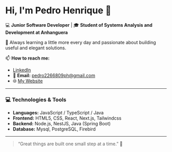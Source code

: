 # Hi, I'm Pedro Henrique 👋  

💻 **Junior Software Developer** | 🎓 **Student of Systems Analysis and Development at Anhanguera**  

🔭 Always learning a little more every day and passionate about building useful and elegant solutions.  

📫 **How to reach me:**  
- [LinkedIn](https://www.linkedin.com/in/pedro-henrique-b748a7261/)  
- 📧 **Email:** pedro2266809ph@gmail.com  
- 🌐 [My Website](https://my-cv-ten-pearl.vercel.app/)  

---

### 💻 Technologies & Tools  
- **Languages:** JavaScript / TypeScript / Java  
- **Frontend:** HTML5, CSS, React, Next.js, Tailwindcss  
- **Backend:** Node.js, NestJS, Java (Spring Boot)
- **Database:** Mysql, PostgreSQL, Firebird

---
> “Great things are built one small step at a time.” 🚀
